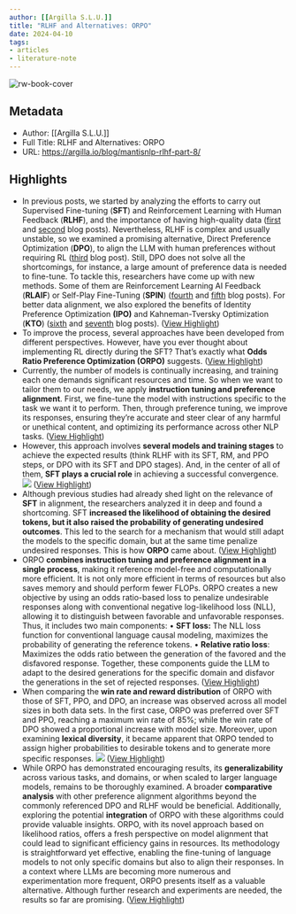 ```yaml
---
author: [[Argilla S.L.U.]]
title: "RLHF and Alternatives: ORPO"
date: 2024-04-10
tags: 
- articles
- literature-note
---
```

![rw-book-cover](https://www.argilla.io/blog/mantisnlp-rlhf/part-8-banner.png)

## Metadata
- Author: [[Argilla S.L.U.]]
- Full Title: RLHF and Alternatives: ORPO
- URL: https://argilla.io/blog/mantisnlp-rlhf-part-8/

## Highlights
- In previous posts, we started by analyzing the efforts to carry out Supervised Fine-tuning (**SFT**) and Reinforcement Learning with Human Feedback (**RLHF**), and the importance of having high-quality data ([first](https://argilla.io/blog/mantisnlp-rlhf-part-1/) and [second](https://argilla.io/blog/mantisnlp-rlhf-part-2/) blog posts). Nevertheless, RLHF is complex and usually unstable, so we examined a promising alternative, Direct Preference Optimization (**DPO**), to align the LLM with human preferences without requiring RL ([third](https://argilla.io/blog/mantisnlp-rlhf-part-3/) blog post). Still, DPO does not solve all the shortcomings, for instance, a large amount of preference data is needed to fine-tune. To tackle this, researchers have come up with new methods. Some of them are Reinforcement Learning AI Feedback (**RLAIF**) or Self-Play Fine-Tuning (**SPIN**) ([fourth](https://argilla.io/blog/mantisnlp-rlhf-part-4/) and [fifth](https://argilla.io/blog/mantisnlp-rlhf-part-5/) blog posts). For better data alignment, we also explored the benefits of Identity Preference Optimization **(IPO)** and Kahneman-Tversky Optimization (**KTO**) ([sixth](https://argilla.io/blog/mantisnlp-rlhf-part-6/) and [seventh](https://argilla.io/blog/mantisnlp-rlhf-part-7/) blog posts). ([View Highlight](https://read.readwise.io/read/01hv4v16y1hhw7zv6pt0n1rs7k))
- To improve the process, several approaches have been developed from different perspectives. However, have you ever thought about implementing RL directly during the SFT? That’s exactly what **Odds Ratio Preference Optimization (ORPO)** suggests. ([View Highlight](https://read.readwise.io/read/01hv4v248adhmmxs0bvh3t09va))
- Currently, the number of models is continually increasing, and training each one demands significant resources and time. So when we want to tailor them to our needs, we apply **instruction tuning and preference alignment**. First, we fine-tune the model with instructions specific to the task we want it to perform. Then, through preference tuning, we improve its responses, ensuring they’re accurate and steer clear of any harmful or unethical content, and optimizing its performance across other NLP tasks. ([View Highlight](https://read.readwise.io/read/01hv4v29j7ermvjw0tnjxfzyd7))
- However, this approach involves **several models and training stages** to achieve the expected results (think RLHF with its SFT, RM, and PPO steps, or DPO with its SFT and DPO stages). And, in the center of all of them, **SFT plays a crucial role** in achieving a successful convergence.
  ![](https://argilla.io/blog/mantisnlp-rlhf/part-8-alignments.png) ([View Highlight](https://read.readwise.io/read/01hv4v2pj20h57n0tqg1dpthgc))
- Although previous studies had already shed light on the relevance of **SFT** in alignment, the researchers analyzed it in deep and found a shortcoming. SFT **increased the likelihood of obtaining the desired tokens, but it also raised the probability of generating undesired outcomes**. This led to the search for a mechanism that would still adapt the models to the specific domain, but at the same time penalize undesired responses. This is how **ORPO** came about. ([View Highlight](https://read.readwise.io/read/01hv4v34ncmf8qtcvgz280vdxh))
- ORPO **combines instruction tuning and preference alignment in a single process**, making it reference model-free and computationally more efficient. It is not only more efficient in terms of resources but also saves memory and should perform fewer FLOPs.
  ORPO creates a new objective by using an odds ratio-based loss to penalize undesirable responses along with conventional negative log-likelihood loss (NLL), allowing it to distinguish between favorable and unfavorable responses. Thus, it includes two main components:
  • **SFT loss:** The NLL loss function for conventional language causal modeling, maximizes the probability of generating the reference tokens.
  • **Relative ratio loss**: Maximizes the odds ratio between the generation of the favored and the disfavored response.
  Together, these components guide the LLM to adapt to the desired generations for the specific domain and disfavor the generations in the set of rejected responses. ([View Highlight](https://read.readwise.io/read/01hv4v4g6wzbpq3szst90mztzw))
- When comparing the **win rate and reward distribution** of ORPO with those of SFT, PPO, and DPO, an increase was observed across all model sizes in both data sets. In the first case, ORPO was preferred over SFT and PPO, reaching a maximum win rate of 85%; while the win rate of DPO showed a proportional increase with model size. Moreover, upon examining **lexical diversity**, it became apparent that ORPO tended to assign higher probabilities to desirable tokens and to generate more specific responses.
  ![](https://argilla.io/blog/mantisnlp-rlhf/part-8-winrate.png) ([View Highlight](https://read.readwise.io/read/01hv4v5np9zehwjbn7vxnh1knc))
- While ORPO has demonstrated encouraging results, its **generalizability** across various tasks, and domains, or when scaled to larger language models, remains to be thoroughly examined. A broader **comparative analysis** with other preference alignment algorithms beyond the commonly referenced DPO and RLHF would be beneficial. Additionally, exploring the potential **integration** of ORPO with these algorithms could provide valuable insights.
  ORPO, with its novel approach based on likelihood ratios, offers a fresh perspective on model alignment that could lead to significant efficiency gains in resources. Its methodology is straightforward yet effective, enabling the fine-tuning of language models to not only specific domains but also to align their responses. In a context where LLMs are becoming more numerous and experimentation more frequent, ORPO presents itself as a valuable alternative. Although further research and experiments are needed, the results so far are promising. ([View Highlight](https://read.readwise.io/read/01hv4v665ca5yq9vbqna2se319))
